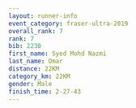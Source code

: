 ```yaml
---
layout: runner-info 
event_category: fraser-ultra-2019 
overall_rank: 7
rank: 7
bib: 2230
first_name: Syed Mohd Nazmi
last_name: Omar
distance: 22KM
category_km: 22KM
gender: Male
finish_time: 2-27-43
---
```

